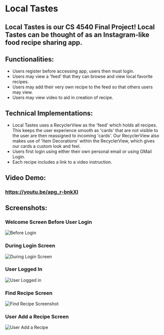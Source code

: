 # Local Tastes
## Local Tastes is our CS 4540 Final Project! Local Tastes can be thought of as an Instagram-like food recipe sharing app.

## Functionalities: 

- Users register before accessing app, users then must login.
- Users may view a 'feed' that they can browse and view local favorite recipes.
- Users may add their very own recipe to the feed so that others users may view.
- Users may view video to aid in creation of recipe.

## Technical Implementations:
- Local Tastes uses a RecyclerView as the 'feed' which holds all recipes. This keeps the user experience smooth as 'cards' that are not visible to the user are then reassigned to incoming 'cards'. Our RecyclerView also makes use of 'Item Decorations' within the RecyclerView, which gives our cards a custom look and feel.
- Users first login using either their own personal email or using GMail Login.
- Each recipe includes a link to a video instruction.




## Video Demo:
### https://youtu.be/apg_r-bnkXI
## Screenshots:
### Welcome Screen Before User Login
![Before Login](https://user-images.githubusercontent.com/31228341/70765564-03e14a80-1d10-11ea-93d6-5e0fdc26b7b7.png)

### During Login Screen
![During Login Screen](https://user-images.githubusercontent.com/31228341/70765607-19ef0b00-1d10-11ea-858c-e9bc318b454d.png)

### User Logged In 
![User Logged in](https://user-images.githubusercontent.com/31228341/70765627-270bfa00-1d10-11ea-9846-4829ee73dbb5.png)

### Find Recipe Screen
![Find Recipe Screenshot](https://user-images.githubusercontent.com/31228341/70765650-3723d980-1d10-11ea-99cb-f1807c11b01b.png)

### User Add a Recipe Screen
![User Add a Recipe](https://user-images.githubusercontent.com/31228341/70765670-46a32280-1d10-11ea-87ef-6d178526d210.png)
